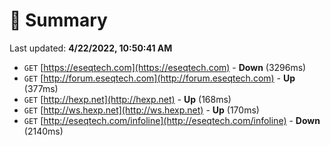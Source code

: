 # 📖 Summary
Last updated: **4/22/2022, 10:50:41 AM**

- `GET` [https://eseqtech.com](https://eseqtech.com) - **Down** (3296ms)
- `GET` [http://forum.eseqtech.com](http://forum.eseqtech.com) - **Up** (377ms)
- `GET` [http://hexp.net](http://hexp.net) - **Up** (168ms)
- `GET` [http://ws.hexp.net](http://ws.hexp.net) - **Up** (170ms)
- `GET` [http://eseqtech.com/infoline](http://eseqtech.com/infoline) - **Down** (2140ms)
